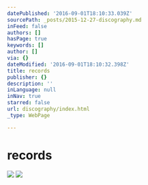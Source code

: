 ```yaml
---
datePublished: '2016-09-01T18:10:33.039Z'
sourcePath: _posts/2015-12-27-discography.md
inFeed: false
authors: []
hasPage: true
keywords: []
author: []
via: {}
dateModified: '2016-09-01T18:10:32.398Z'
title: records
publisher: {}
description: ''
inLanguage: null
inNav: true
starred: false
url: discography/index.html
_type: WebPage

---
```

# records
![](https://s3-us-west-2.amazonaws.com/the-grid-img/p/b9cc492cb50091e7fc626c409941d924de4ac2a5.jpg)
![](https://s3-us-west-2.amazonaws.com/the-grid-img/p/e3c99c13a45579247e26607303fcd945cdfd2e43.png)
